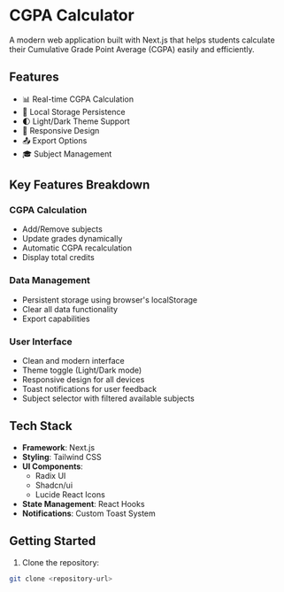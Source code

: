 # CGPA Calculator

A modern web application built with Next.js that helps students calculate their Cumulative Grade Point Average (CGPA) easily and efficiently.

## Features

- 📊 Real-time CGPA Calculation
- 💾 Local Storage Persistence
- 🌓 Light/Dark Theme Support
- 📱 Responsive Design
- 📤 Export Options
- 🎓 Subject Management

## Key Features Breakdown

### CGPA Calculation

- Add/Remove subjects
- Update grades dynamically
- Automatic CGPA recalculation
- Display total credits

### Data Management

- Persistent storage using browser's localStorage
- Clear all data functionality
- Export capabilities

### User Interface

- Clean and modern interface
- Theme toggle (Light/Dark mode)
- Responsive design for all devices
- Toast notifications for user feedback
- Subject selector with filtered available subjects

## Tech Stack

- **Framework**: Next.js
- **Styling**: Tailwind CSS
- **UI Components**:
  - Radix UI
  - Shadcn/ui
  - Lucide React Icons
- **State Management**: React Hooks
- **Notifications**: Custom Toast System

## Getting Started

1. Clone the repository:

```bash
git clone <repository-url>
```
